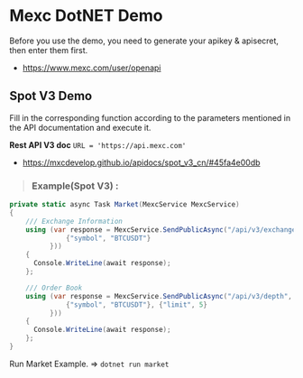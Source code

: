 # Mexc DotNET Demo

Before you use the demo, you need to generate your apikey & apisecret, then enter them first.

* <https://www.mexc.com/user/openapi>

## Spot V3 Demo 

Fill in the corresponding function according to the parameters mentioned in the API documentation and execute it. 

**Rest API V3 doc**   `URL = 'https://api.mexc.com'`

* <https://mxcdevelop.github.io/apidocs/spot_v3_cn/#45fa4e00db>


> ### Example(Spot V3) :

```csharp
private static async Task Market(MexcService MexcService)
{
    /// Exchange Information
    using (var response = MexcService.SendPublicAsync("/api/v3/exchangeInfo", HttpMethod.Get, new Dictionary<string, object> {
              {"symbol", "BTCUSDT"}
          }))
    {
      Console.WriteLine(await response);
    };

    /// Order Book
    using (var response = MexcService.SendPublicAsync("/api/v3/depth", HttpMethod.Get, new Dictionary<string, object> {
              {"symbol", "BTCUSDT"}, {"limit", 5}
          }))
    {
      Console.WriteLine(await response);
    };
}
```
Run Market Example. => `dotnet run market`
